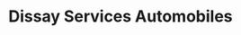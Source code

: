 ---
title: "Dissay Services Automobiles"
url: /dissay/dissay-services-automobiles/
shop: Autowerkstatt
---